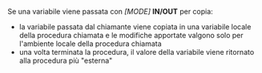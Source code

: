 Se una variabile viene passata con *\[MODE]* **IN/OUT** per copia:
- la variabile passata dal chiamante viene copiata in una variabile locale della procedura chiamata e le modifiche apportate valgono solo per l'ambiente locale della procedura chiamata
- una volta terminata la procedura, il valore della variabile viene ritornato alla procedura più "esterna"